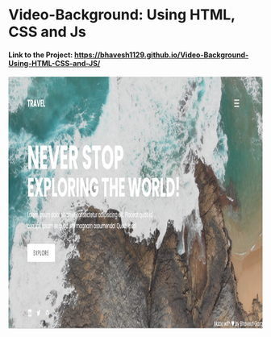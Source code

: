 # Video-Background: Using HTML, CSS and Js

#### Link to the Project: https://bhavesh1129.github.io/Video-Background-Using-HTML-CSS-and-JS/

<img src="https://github.com/bhavesh1129/Video-Background-Using-HTML-CSS-and-JS/blob/main/image.png" width="1000" height="500">



